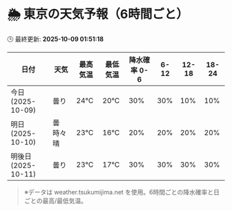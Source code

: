 # 🌦️ 東京の天気予報（6時間ごと）

🕒 最終更新: **2025-10-09 01:51:18**

| 日付 | 天気 | 最高気温 | 最低気温 | 降水確率 0-6 | 6-12 | 12-18 | 18-24 |
|------|------|----------|----------|------------|------|------|------|
| 今日 (2025-10-09) | 曇り | 24℃ | 20℃ | 30% | 30% | 10% | 10% |
| 明日 (2025-10-10) | 曇時々晴 | 23℃ | 16℃ | 20% | 20% | 20% | 20% |
| 明後日 (2025-10-11) | 曇り | 23℃ | 17℃ | 30% | 30% | 30% | 30% |

> ※データは weather.tsukumijima.net を使用。6時間ごとの降水確率と日ごとの最高/最低気温。